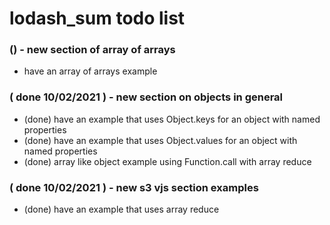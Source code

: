 # lodash_sum todo list

### () - new section of array of arrays
* have an array of arrays example

### ( done 10/02/2021 ) - new section on objects in general
* (done) have an example that uses Object.keys for an object with named properties
* (done) have an example that uses Object.values for an object with named properties
* (done) array like object example using Function.call with array reduce

### ( done 10/02/2021 ) - new s3 vjs section examples
* (done) have an example that uses array reduce

